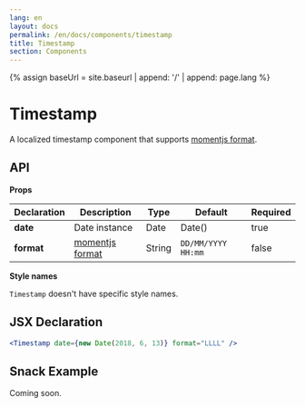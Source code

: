 ```yaml
---
lang: en
layout: docs
permalink: /en/docs/components/timestamp
title: Timestamp
section: Components
---
```

{% assign baseUrl = site.baseurl | append: '/' | append: page.lang %}

# Timestamp

A localized timestamp component that supports [momentjs format](https://momentjs.com/docs/#/displaying/format/).

## API

**Props**

| Declaration | Description | Type | Default | Required |
|-------------|------------|------|---------|----------|
| **date** | Date instance | Date | Date() | true |
| **format** | [momentjs format](https://momentjs.com/docs/#/displaying/format/) | String | `DD/MM/YYYY HH:mm` | false |

**Style names**

`Timestamp` doesn't have specific style names.

## JSX Declaration

``` jsx
<Timestamp date={new Date(2018, 6, 13)} format="LLLL" />
```

## Snack Example

Coming soon.
